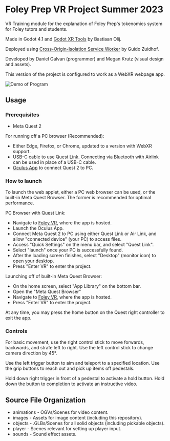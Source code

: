 # Foley Prep VR Project Summer 2023
 VR Training module for the explanation of Foley Prep's tokenomics system for Foley
 tutors and students.

 Made in Godot 4.1 and [Godot XR Tools](https://github.com/GodotVR/godot-xr-tools) by Bastiaan Olij.

 Deployed using [Cross-Origin-Isolation Service Worker](https://github.com/gzuidhof/coi-serviceworker) by Guido Zuidhof.

 Developed by Daniel Galvan (programmer) and Megan Krutz (visual design and assets).

 This version of the project is configured to work as a WebXR webpage app.

![Demo of Program](src/images/demo.gif)

 ## Usage
 ### Prerequisites
 - Meta Quest 2

 For running off a PC browser (Recommended):
 - Either Edge, Firefox, or Chrome, updated to a version with WebXR support.
 - USB-C cable to use Quest Link. Connecting via Bluetooth with Airlink can be used in place of a USB-C cable.
 - [Oculus App](https://www.meta.com/help/quest/articles/getting-started/getting-started-with-rift-s/install-oculus-pc-app/) to connect Quest 2 to PC.

 ### How to launch

 To launch the web applet, either a PC web browser can be used, or the built-in Meta Quest Browser.
 The former is recommended for optimal performance.

 PC Browser with Quest Link:
 - Navigate to [Foley VR](https://megankrutz.github.io/vr2023/), where the app is hosted.
 - Launch the Oculus App.
 - Connect Meta Quest 2 to PC using either Quest Link or Air Link, and allow "connected device" (your PC) to access files.
 - Access "Quick Settings" on the menu bar, and select "Quest Link".
 - Select "launch" once your PC is successfully found.
 - After the loading screen finishes, select "Desktop" (monitor icon) to open your desktop.
 - Press "Enter VR" to enter the project.

 Launching off of built-in Meta Quest Browser:
 - On the home screen, select "App Library" on the bottom bar.
 - Open the "Meta Quest Browser"
 - Navigate to [Foley VR](https://megankrutz.github.io/vr2023/), where the app is hosted.
 - Press "Enter VR" to enter the project.

 At any time, you may press the home button on the Quest right controller to exit the app.

 ### Controls
 For basic movement, use the right control stick to move forwards, backwards, and strafe left to right.
 Use the left control stick to change camera direction by 45°.

 Use the left trigger button to aim and teleport to a specified location.
 Use the grip buttons to reach out and pick up items off pedestals.

 Hold down right trigger in front of a pedestal to activate a hold button.
 Hold down the button to completion to activate an instructive video.

 ## Source File Organization
 - animations - OGVs/Scenes for video content.
 - images - Assets for image content (including this repository).
 - objects - .GLBs/Scenes for all solid objects (including pickable objects).
 - player - Scenes relevant for setting up player input.
 - sounds - Sound effect assets.

